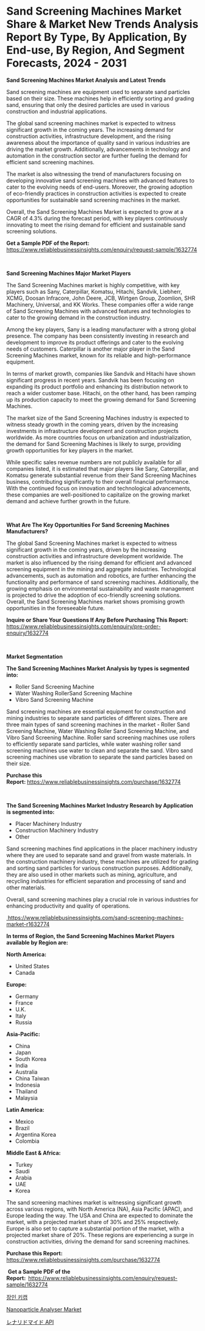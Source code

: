 <p><h1>Sand Screening Machines Market Share & Market New Trends Analysis Report By Type, By Application, By End-use, By Region, And Segment Forecasts, 2024 - 2031</h1></p><p><strong>Sand Screening Machines Market Analysis and Latest Trends</strong></p>
<p><p>Sand screening machines are equipment used to separate sand particles based on their size. These machines help in efficiently sorting and grading sand, ensuring that only the desired particles are used in various construction and industrial applications.</p><p>The global sand screening machines market is expected to witness significant growth in the coming years. The increasing demand for construction activities, infrastructure development, and the rising awareness about the importance of quality sand in various industries are driving the market growth. Additionally, advancements in technology and automation in the construction sector are further fueling the demand for efficient sand screening machines.</p><p>The market is also witnessing the trend of manufacturers focusing on developing innovative sand screening machines with advanced features to cater to the evolving needs of end-users. Moreover, the growing adoption of eco-friendly practices in construction activities is expected to create opportunities for sustainable sand screening machines in the market.</p><p>Overall, the Sand Screening Machines Market is expected to grow at a CAGR of 4.3% during the forecast period, with key players continuously innovating to meet the rising demand for efficient and sustainable sand screening solutions.</p></p>
<p><strong>Get a Sample PDF of the Report:&nbsp;</strong> <a href="https://www.reliablebusinessinsights.com/enquiry/request-sample/1632774">https://www.reliablebusinessinsights.com/enquiry/request-sample/1632774</a></p>
<p>&nbsp;</p>
<p><strong>Sand Screening Machines Major Market Players</strong></p>
<p><p>The Sand Screening Machines market is highly competitive, with key players such as Sany, Caterpillar, Komatsu, Hitachi, Sandvik, Liebherr, XCMG, Doosan Infracore, John Deere, JCB, Wirtgen Group, Zoomlion, SHR Machinery, Universal, and KK Works. These companies offer a wide range of Sand Screening Machines with advanced features and technologies to cater to the growing demand in the construction industry.</p><p>Among the key players, Sany is a leading manufacturer with a strong global presence. The company has been consistently investing in research and development to improve its product offerings and cater to the evolving needs of customers. Caterpillar is another major player in the Sand Screening Machines market, known for its reliable and high-performance equipment.</p><p>In terms of market growth, companies like Sandvik and Hitachi have shown significant progress in recent years. Sandvik has been focusing on expanding its product portfolio and enhancing its distribution network to reach a wider customer base. Hitachi, on the other hand, has been ramping up its production capacity to meet the growing demand for Sand Screening Machines.</p><p>The market size of the Sand Screening Machines industry is expected to witness steady growth in the coming years, driven by the increasing investments in infrastructure development and construction projects worldwide. As more countries focus on urbanization and industrialization, the demand for Sand Screening Machines is likely to surge, providing growth opportunities for key players in the market.</p><p>While specific sales revenue numbers are not publicly available for all companies listed, it is estimated that major players like Sany, Caterpillar, and Komatsu generate substantial revenue from their Sand Screening Machines business, contributing significantly to their overall financial performance. With the continued focus on innovation and technological advancements, these companies are well-positioned to capitalize on the growing market demand and achieve further growth in the future.</p></p>
<p>&nbsp;</p>
<p><strong>What Are The Key Opportunities For Sand Screening Machines Manufacturers?</strong></p>
<p><p>The global Sand Screening Machines market is expected to witness significant growth in the coming years, driven by the increasing construction activities and infrastructure development worldwide. The market is also influenced by the rising demand for efficient and advanced screening equipment in the mining and aggregate industries. Technological advancements, such as automation and robotics, are further enhancing the functionality and performance of sand screening machines. Additionally, the growing emphasis on environmental sustainability and waste management is projected to drive the adoption of eco-friendly screening solutions. Overall, the Sand Screening Machines market shows promising growth opportunities in the foreseeable future.</p></p>
<p><strong>Inquire or Share Your Questions If Any Before Purchasing This Report:</strong> <a href="https://www.reliablebusinessinsights.com/enquiry/pre-order-enquiry/1632774">https://www.reliablebusinessinsights.com/enquiry/pre-order-enquiry/1632774</a></p>
<p>&nbsp;</p>
<p><strong>Market Segmentation</strong></p>
<p><strong>The Sand Screening Machines Market Analysis by types is segmented into:</strong></p>
<p><ul><li>Roller Sand Screening Machine</li><li>Water Washing RollerSand Screening Machine</li><li>Vibro Sand Screening Machine</li></ul></p>
<p><p>Sand screening machines are essential equipment for construction and mining industries to separate sand particles of different sizes. There are three main types of sand screening machines in the market - Roller Sand Screening Machine, Water Washing Roller Sand Screening Machine, and Vibro Sand Screening Machine. Roller sand screening machines use rollers to efficiently separate sand particles, while water washing roller sand screening machines use water to clean and separate the sand. Vibro sand screening machines use vibration to separate the sand particles based on their size.</p></p>
<p><strong>Purchase this Report:&nbsp;</strong><a href="https://www.reliablebusinessinsights.com/purchase/1632774">https://www.reliablebusinessinsights.com/purchase/1632774</a></p>
<p>&nbsp;</p>
<p><strong>The Sand Screening Machines Market Industry Research by Application is segmented into:</strong></p>
<p><ul><li>Placer Machinery Industry</li><li>Construction Machinery Industry</li><li>Other</li></ul></p>
<p><p>Sand screening machines find applications in the placer machinery industry where they are used to separate sand and gravel from waste materials. In the construction machinery industry, these machines are utilized for grading and sorting sand particles for various construction purposes. Additionally, they are also used in other markets such as mining, agriculture, and recycling industries for efficient separation and processing of sand and other materials. </p><p>Overall, sand screening machines play a crucial role in various industries for enhancing productivity and quality of operations.</p></p>
<p><a href="https://www.reliablebusinessinsights.com/sand-screening-machines-market-r1632774">&nbsp;https://www.reliablebusinessinsights.com/sand-screening-machines-market-r1632774</a></p>
<p><strong>In terms of Region, the Sand Screening Machines Market Players available by Region are:</strong></p>
<p>
    <p> <strong> North America: </strong>
        <ul>
            <li>United States</li>
            <li>Canada</li>
        </ul>
        </p> 
    <p> <strong> Europe: </strong>
        <ul>
            <li>Germany</li>
            <li>France</li>
            <li>U.K.</li>
            <li>Italy</li>
            <li>Russia</li>
        </ul>
        </p> 
    <p> <strong> Asia-Pacific: </strong>
        <ul>
            <li>China</li>
            <li>Japan</li>
            <li>South Korea</li>
            <li>India</li>
            <li>Australia</li>
            <li>China Taiwan</li>
            <li>Indonesia</li>
            <li>Thailand</li>
            <li>Malaysia</li>
        </ul>
        </p> 
    <p> <strong> Latin America: </strong>
        <ul>
            <li>Mexico</li>
            <li>Brazil</li>
            <li>Argentina Korea</li>
            <li>Colombia</li>
        </ul>
        </p> 
    <p> <strong> Middle East & Africa: </strong>
        <ul>
            <li>Turkey</li>
            <li>Saudi</li>
            <li>Arabia</li>
            <li>UAE</li>
            <li>Korea</li>
        </ul>
    </p>
    </p>
<p><p>The sand screening machines market is witnessing significant growth across various regions, with North America (NA), Asia Pacific (APAC), and Europe leading the way. The USA and China are expected to dominate the market, with a projected market share of 30% and 25% respectively. Europe is also set to capture a substantial portion of the market, with a projected market share of 20%. These regions are experiencing a surge in construction activities, driving the demand for sand screening machines.</p></p>
<p><strong>Purchase this Report: </strong><a href="https://www.reliablebusinessinsights.com/purchase/1632774">https://www.reliablebusinessinsights.com/purchase/1632774</a></p>
<p>&nbsp;<strong>Get a Sample PDF of the Report:&nbsp;&nbsp;</strong><a href="https://www.reliablebusinessinsights.com/enquiry/request-sample/1632774">https://www.reliablebusinessinsights.com/enquiry/request-sample/1632774</a></p>
<p><strong></strong></p>
<p><p><a href="https://github.com/plelbej847484502/Market-Research-Report-List-2/blob/main/1366779170682.md">장인 키캡</a></p><p><a href="https://github.com/brentleyjimmiealvaradoz4l1rea/Market-Research-Report-List-3/blob/main/nanoparticle-analyser-market.md">Nanoparticle Analyser Market</a></p><p><a href="https://github.com/vtbvgl20191192/Market-Research-Report-List-2/blob/main/7166895159139.md">レナリドマイド API</a></p></p>